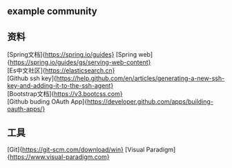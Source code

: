 ## example community  

## 资料
[Spring文档]{https://spring.io/guides} 
[Spring web]{https://spring.io/guides/gs/serving-web-content}  
[Es中文社区]{https://elasticsearch.cn}  
[Github ssh key]{https://help.github.com/en/articles/generating-a-new-ssh-key-and-adding-it-to-the-ssh-agent}  
[Bootstrap文档]{https://v3.bootcss.com}  
[Github buding OAuth App]{https://developer.github.com/apps/building-oauth-apps/}  
## 工具
[Git]{https://git-scm.com/download/win}
[Visual Paradigm]{https://www.visual-paradigm.com}  


